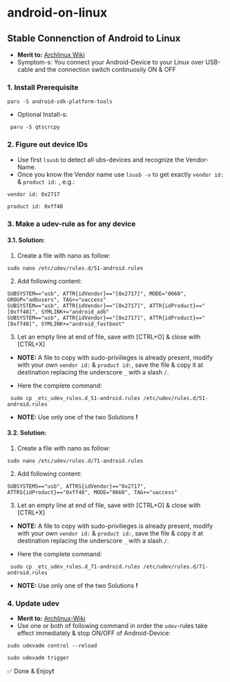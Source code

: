 # android-on-linux
## Stable Connenction of Android to Linux
* **Merit to:** [Archlinux Wiki](https://wiki.archlinux.org/title/Android_Debug_Bridge) 
* Symptom-s: You connect your Android-Device to your Linux over USB-cable and the connection switch continuosily ON & OFF

### 1. Install Prerequisite 

`paru -S android-sdk-platform-tools`

* Optional Install-s:

` paru -S qtscrcpy`

### 2. Figure out device IDs
* Use first `lsusb` to detect all ubs-devices and recognize the Vendor-Name.
* Once you know the Vendor name use `lsusb -v` to get exactly `vendor id:` & `product id:` , e.g.:

```
vendor id: 0x2717

product id: 0xff48
```

### 3. Make a udev-rule as for any device
#### 3.1. Solution:
1. Create a file with nano as follow:

`sudo nano /etc/udev/rules.d/51-android.rules` 

2. Add following content: 

```
SUBSYSTEM=="usb", ATTR{idVendor}=="[0x2717]", MODE="0660", GROUP="adbusers", TAG+="uaccess"
SUBSYSTEM=="usb", ATTR{idVendor}=="[0x2717]", ATTR{idProduct}=="[0xff48]", SYMLINK+="android_adb"
SUBSYSTEM=="usb", ATTR{idVendor}=="[0x2717]", ATTR{idProduct}=="[0xff48]", SYMLINK+="android_fastboot"

```

3. Let an empty line at end of file, save with [CTRL+O] & close with [CTRL+X]

* **NOTE:** A file to copy with sudo-privilieges is already present, modify with your own `vendor id:` & `product id:`, save the file & copy it at destination replacing the underscore `_` with a slash `/`.

* Here the complete command:

` sudo cp _etc_udev_rules.d_51-android.rules /etc/udev/rules.d/51-android.rules`

* **NOTE:** Use only one of the two Solutions **!**

#### 3.2. Solution:
1. Create a file with nano as follow:

`sudo nano /etc/udev/rules.d/71-android.rules` 

2. Add following content: 

```
SUBSYSTEMS=="usb", ATTRS{idVendor}=="0x2717", ATTRS{idProduct}=="0xff48", MODE="0660", TAG+="uaccess"

```

3. Let an empty line at end of file, save with [CTRL+O] & close with [CTRL+X]

* **NOTE:** A file to copy with sudo-privilieges is already present, modify with your own `vendor id:` & `product id:`, save the file & copy it at destination replacing the underscore `_` with a slash `/`.

* Here the complete command:

` sudo cp _etc_udev_rules.d_71-android.rules /etc/udev/rules.d/71-android.rules`

* **NOTE:** Use only one of the two Solutions **!**

### 4. Update udev
* **Merit to:** [Archlinux-Wiki](https://wiki.archlinux.org/title/Udev#Loading_new_rules)
* Use one or both of following command in order the `udev`-rules take effect immediately & stop ON/OFF of Android-Device:
```
sudo udevadm control --reload

sudo udevadm trigger
```


✅ Done & Enjoy❗️







